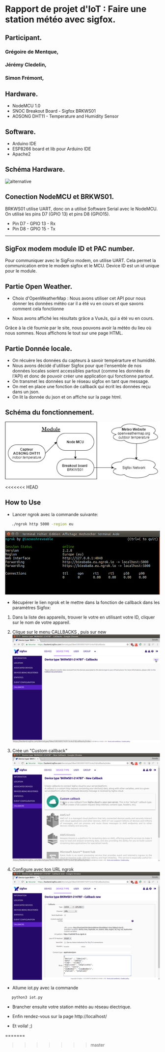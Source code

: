 Rapport de projet d'IoT : Faire une station météo avec sigfox.
=============================================================

## Participant.

### Grégoire de Mentque,
### Jérémy Cledelin,
### Simon Frémont,

Hardware.
-------- 
* NodeMCU 1.0
* SNOC Breakout Board - Sigfox BRKWS01
* AOSONG DHT11 - Temperature and Humidity Sensor

Software.
--------
* Arduino IDE
* ESP8266 board et lib pour Arduino IDE
* Apache2

Schéma Hardware.
---------------
![alternative](Chêmma_Ardewairent.png)

Conection NodeMCU et BRKWS01.
---------------------------
BRKWS01 utilise UART, donc on a utilisé Software Serial avec le NodeMCU. On utilisé les pins D7 (GPIO 13) et pins D8 (GPIO15).

* Pin D7 - GPIO 13 - Rx
* Pin D8 - GPIO 15 - Tx

___________________________________________________________________________________________________________________________________

SigFox modem module ID et PAC number.
-------------------------------------

Pour communiquer avec le SigFox modem, on utilise UART. Cela permet la communication entre le modem sigfox et le MCU.
Device ID est un id unique pour le module.



Partie Open Weather.
--------------------

* Choix d'OpenWeatherMap : Nous avons utiliser cet API pour nous donner les données météo car il a été vu en cours et que savons comment cela fonctionne

* Nous avons affiché les résultats grâce a VueJs, qui a été vu en cours.

Grâce à la clé fournie par le site, nous pouvons avoir la météo du lieu où nous sommes. Nous affichons le tout sur une page HTML. 

Partie Donnée locale.
---------------------

* On récuère les données du capteurs à savoir tempérarture et humidité.
* Nous avons décidé d'utiliser Sigfox pour que l'ensemble de nos données locales soient accessibles partout (comme les données de l'API) et donc de pouvoir créer une application qui fonctionne partout.
* On transmet les données sur le réseau sigfox en tant que message.
* On met en place une fonction de callback qui écrit les données reçu dans un json.
* On lit la donnée du json et on affiche sur la page html.



Schéma du fonctionnement.
-------------------------
![alternative](Fonctionnement.png)

<<<<<<< HEAD

## How to Use

* Lancer ngrok avec la commande suivante:
```bash
   ./ngrok http 5000 -region eu
```

![alternative](doc/ngrok.png)

* Récupérer le lien ngrok et le mettre dans la fonction de callback dans les paramètres Sigfox:

1. Dans la liste des appareils, trouver le votre en utilisant votre ID, cliquer sur le nom de votre appareil.

2. Clique sur le menu CALLBACKS , puis sur new
![ngrok](doc/backend-step1.png)

3. Crée un "Custom callback"
![ngrok](doc/backend-step2.png)

4. Configure avec ton URL ngrok
![ngrok](doc/backend-step3.png)

* Allume iot.py avec la commande
```bash
   python3 iot.py
```

* Brancher ensuite votre station météo au réseau électrique.

* Enfin rendez-vous sur la page http://localhost/

* Et voila! ;)

=======
>>>>>>> master
